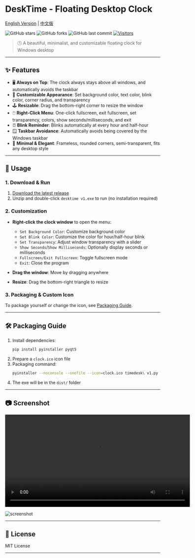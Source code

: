 # DeskTime - Floating Desktop Clock

[English Version](./README.md) | [中文版](./README_CN.md)

![GitHub stars](https://img.shields.io/github/stars/spcity/desktime?style=social)
![GitHub forks](https://img.shields.io/github/forks/spcity/desktime?style=social)
![GitHub last commit](https://img.shields.io/github/last-commit/spcity/desktime)
[![Visitors](https://api.visitorbadge.io/api/visitors?path=https%3A%2F%2Fgithub.com%2Fspcity%2Fdesktime&countColor=%23263759&style=flat)](https://github.com/spcity/desktime)

> 🕒 A beautiful, minimalist, and customizable floating clock for Windows desktop

---

## ✨ Features

- 🖥️ **Always on Top**: The clock always stays above all windows, and automatically avoids the taskbar
- 🎨 **Customizable Appearance**: Set background color, text color, blink color, corner radius, and transparency
- 🕹️ **Resizable**: Drag the bottom-right corner to resize the window
- 🖱️ **Right-Click Menu**: One-click fullscreen, exit fullscreen, set transparency, colors, show seconds/milliseconds, and exit
- ⏰ **Blink Reminder**: Blinks automatically at every hour and half-hour
- 🪟 **Taskbar Avoidance**: Automatically avoids being covered by the Windows taskbar
- 🌙 **Minimal & Elegant**: Frameless, rounded corners, semi-transparent, fits any desktop style

---

## 🚀 Usage

### 1. Download & Run

1. [Download the latest release](https://github.com/spcity/desktime/releases/tag/v1)
2. Unzip and double-click `desktime v1.exe` to run (no installation required)

### 2. Customization

- **Right-click the clock window** to open the menu:
  - `Set Background Color`: Customize background color
  - `Set Blink Color`: Customize the color for hour/half-hour blink
  - `Set Transparency`: Adjust window transparency with a slider
  - `Show Seconds`/`Show Milliseconds`: Optionally display seconds or milliseconds
  - `Fullscreen/Exit Fullscreen`: Toggle fullscreen mode
  - `Exit`: Close the program

- **Drag the window**: Move by dragging anywhere
- **Resize**: Drag the bottom-right triangle to resize

### 3. Packaging & Custom Icon

To package yourself or change the icon, see [Packaging Guide](#packaging-guide).

---

## 🛠️ Packaging Guide

1. Install dependencies:
   ```sh
   pip install pyinstaller pyqt5
   ```
2. Prepare a `clock.ico` icon file
3. Packaging command:
   ```sh
   pyinstaller --noconsole --onefile --icon=clock.ico timedesk\ v1.py
   ```
4. The exe will be in the `dist/` folder

---

## 📷 Screenshot

<video src="desktime show.mp4" controls width="600"></video>

![screenshot](https://raw.githubusercontent.com/yourusername/desktime/main/screenshot.png)

---

## 📄 License

MIT License

---

